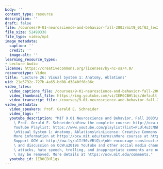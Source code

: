 ```yaml
---
body: ''
content_type: resource
description: ''
draft: false
file: /courses/9-01-neuroscience-and-behavior-fall-2003/mit9_01f03_lec26_360p_16_9.mp4
file_size: 52498338
file_type: video/mp4
image_metadata:
  caption: ''
  credit: ''
  image-alt: ''
learning_resource_types:
- Lecture Audio
license: https://creativecommons.org/licenses/by-nc-sa/4.0/
resourcetype: Video
title: 'Lecture 26: Visual System 1: Anatomy, Ablations'
uid: 21e5732c-727b-4a65-bd08-d3840ff8c86c
video_files:
  video_captions_file: /courses/9-01-neuroscience-and-behavior-fall-2003/1G2dq9sPrBecRmKx1rj4adxwHJPo5amU6_transcript.webvtt
  video_thumbnail_file: https://img.youtube.com/vi/IER0CBHl1qs/default.jpg
  video_transcript_file: /courses/9-01-neuroscience-and-behavior-fall-2003/1G2dq9sPrBecRmKx1rj4adxwHJPo5amU6_transcript.pdf
video_metadata:
  video_speakers: Prof. Gerald E. Schneider
  video_tags: ''
  youtube_description: "MIT 9.01 Neuroscience and Behavior, Fall 2003\nInstructor:\
    \ Prof. Gerald E. Schneider\nView the complete course: http://ocw.mit.edu/courses/brain-and-cognitive-sciences/9-01-neuroscience-and-behavior-fall-2003\n\
    YouTube Playlist: https://www.youtube.com/playlist?list=PLUl4u3cNGP63U7FmbKD9KClb-94dyPJim\n\
    \nVisual System 1: Anatomy, Ablations\n\nLicense: Creative Commons BY-NC-SA\n\
    More information at https://ocw.mit.edu/terms\nMore courses at https://ocw.mit.edu\n\
    Support OCW at http://ow.ly/a1If50zVRlQ\n\nWe encourage constructive comments\
    \ and discussion on OCW\u2019s YouTube and other social media channels. Personal\
    \ attacks, hate speech, trolling, and inappropriate comments are not allowed and\
    \ may be removed. More details at https://ocw.mit.edu/comments."
  youtube_id: IER0CBHl1qs
---
```

